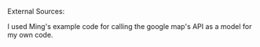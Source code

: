 External Sources:

I used Ming's example code for calling the google map's API as a model for
my own code.



